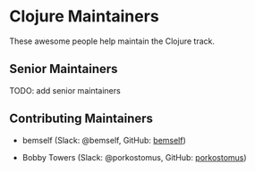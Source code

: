 # Clojure Maintainers

These awesome people help maintain the Clojure track.

## Senior Maintainers

TODO: add senior maintainers

## Contributing Maintainers

- bemself (Slack: @bemself, GitHub: [bemself](https://github.com/bemself))

- Bobby Towers (Slack: @porkostomus, GitHub: [porkostomus](https://github.com/porkostomus))
